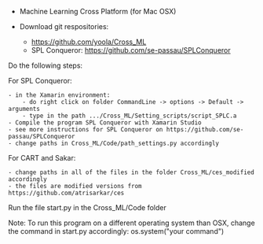 - Machine Learning Cross Platform (for Mac OSX)

- Download git respositories: 
	- https://github.com/yoola/Cross_ML
	- SPL Conqueror: https://github.com/se-passau/SPLConqueror


Do the following steps:

For SPL Conqueror:  
	
	- in the Xamarin environment:  
		- do right click on folder CommandLine -> options -> Default -> arguments  
		- type in the path .../Cross_ML/Setting_scripts/script_SPLC.a  
	- Compile the program SPL Conqueror with Xamarin Studio  
	- see more instructions for SPL Conqueror on https://github.com/se-passau/SPLConqueror  
	- change paths in Cross_ML/Code/path_settings.py accordingly


For CART and Sakar:  

	- change paths in all of the files in the folder Cross_ML/ces_modified accordingly
	- the files are modified versions from https://github.com/atrisarkar/ces
	

Run the file start.py in the Cross_ML/Code folder

Note: To run this program on a different operating system than OSX, change the command in start.py accordingly: os.system("your command")
